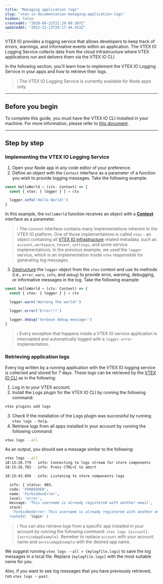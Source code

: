 ```yaml
---
title: "Managing application logs"
slug: "vtex-io-documentation-managing-application-logs"
hidden: false
createdAt: "2020-09-22T21:29:09.307Z"
updatedAt: "2022-12-13T20:17:44.453Z"
---
```

VTEX IO provides a logging service that allows developers to keep track of errors, warnings, and informative events within an application. The VTEX IO Logging Service collects data from the cloud infrastructure where VTEX applications run and delivers them via the VTEX IO CLI.

In the following section, you'll learn how to implement the VTEX IO Logging Service in your apps and how to retrieve their logs.

> ℹ️ The VTEX IO Logging Service is currently available for Node apps only.

---

## Before you begin

To complete this guide, you must have the VTEX IO CLI installed in your machine. For more information, please refer to [this document](https://developers.vtex.com/docs/guides/vtex-io-documentation-vtex-io-cli-install).

---

## Step by step

### Implementing the VTEX IO Logging Service

1. Open your Node app in any code editor of your preference.
2. Define an object with the `Context` interface as a parameter of a function you wish to provide logging messages. Take the following example:

```ts
const helloWorld = (ctx: Context) => {
  const { vtex: { logger } } = ctx

  logger.info('Hello World!')
}
```

In this example, the `helloWorld` function receives an object with a [**Context**](https://github.com/vtex/node-vtex-api/blob/master/src/service/worker/runtime/typings.ts#L34) interface as a parameter.

> ℹ️ The `Context` interface contains many implementations inherent to the VTEX IO platform. One of those implementations is called `vtex` - an object containing all [VTEX IO infrastructure](https://github.com/vtex/node-vtex-api/blob/master/src/service/worker/runtime/typings.ts#L116) related metadata, such as `account`, `workspace`, `tenant`, `settings`, and some service implementations. In the previous example, we used the `logger` service, which is an implementation inside `vtex` responsible for generating log messages.

3. [Destructure](https://www.typescriptlang.org/docs/handbook/variable-declarations.html#destructuring) the `logger` object from the `vtex` context and use its methods (i.e., `error`, `warn`, `info`, and `debug`) to provide error, warning, debugging, or informative messages in the log. Take the following example:

```ts
const helloWorld = (ctx: Context) => {
  const { vtex: { logger } } = ctx

  logger.warn('Warning the world!')

  logger.error('Error!!!')

  logger.debug('Verbose debug message!')
}
```

> ℹ️ Every exception that happens inside a VTEX IO service application is intercepted and automatically logged with a `logger.error` implementation.

### Retrieving application logs

Every log written by a running application with the VTEX IO logging service is collected and stored for 7 days. These logs can be retrieved by the [VTEX IO CLI](https://developers.vtex.com/docs/guides/vtex-io-documentation-vtex-io-cli-installation-and-command-reference) as in the following:

1. Log in to your VTEX account.
2. Install the Logs plugin for the VTEX IO CLI by running the following command:

```sh
vtex plugins add logs
```

3. Check if the installation of the Logs plugin was successful by running `vtex logs --help`.
4. Retrieve logs from all apps installed in your account by running the following command:

```sh
vtex logs --all
```

As an output, you should see a message similar to the following:

```sh
vtex logs --all
18:15:26.779 - info: Connecting to logs stream for store components
18:15:26.782 - info: Press CTRL+C to abort

18:15:43.856 - info: Listening to store components logs

  info: { status: 403,
  code: 'FORBIDDEN',
  name: 'ForbiddenError',
  level: 'error',
  message: 'This username is already registered with another email',
  stack:
   'ForbiddenError: This username is already registered with another email[ErrorStack...]
  routeId: 'login' }
```

> ℹ️ You can also retrieve logs from a specific app installed in your account by running the following command: `vtex logs {account}.{serviceAppExample}`. Remeber to replace `account` with your account name and `serviceAppExample` with the desired app name.

We suggest running `vtex logs --all > {mylogfile.logs}` to save the log messages in a local file. Replace `{mylogfile.logs}` with the most suitable name for you.

Also, if you want to see log messages that you have previously retrieved, run `vtex logs --past`.
